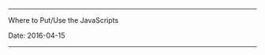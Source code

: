 -----------------------------------------------------
Where to Put/Use the JavaScripts

Date: 2016-04-15

-----------------------------------------------------
